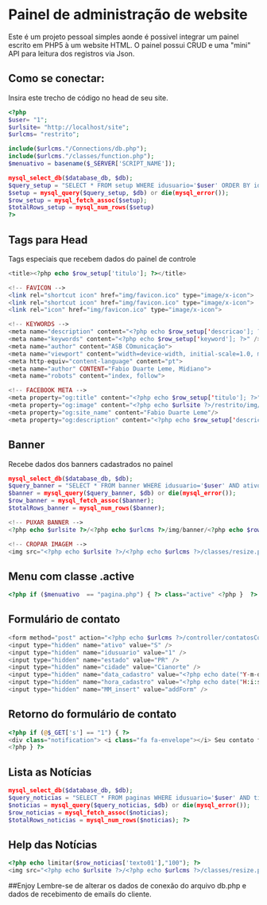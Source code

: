 # Painel de administração de website
Este é um projeto pessoal simples aonde é possivel integrar um painel escrito em PHP5 à um website HTML. O painel possui CRUD e uma "mini" API para leitura dos registros via Json.

## Como se conectar:
Insira este trecho de código no head de seu site.
```PHP
<?php
$user= "1";
$urlsite= "http://localhost/site";
$urlcms= "restrito";

include($urlcms."/Connections/db.php");
include($urlcms."/classes/function.php");
$menuativo = basename($_SERVER['SCRIPT_NAME']);

mysql_select_db($database_db, $db);
$query_setup = "SELECT * FROM setup WHERE idusuario='$user' ORDER BY id";
$setup = mysql_query($query_setup, $db) or die(mysql_error());
$row_setup = mysql_fetch_assoc($setup);
$totalRows_setup = mysql_num_rows($setup)
?>
```
## Tags para Head
Tags especiais que recebem dados do painel de controle
```PHP
<title><?php echo $row_setup['titulo']; ?></title>

<!-- FAVICON -->
<link rel="shortcut icon" href="img/favicon.ico" type="image/x-icon">
<link rel="shortcut icon" href="img/favicon.ico" type="image/x-icon">
<link rel="icon" href="img/favicon.ico" type="image/x-icon">

<!-- KEYWORDS -->
<meta name="description" content="<?php echo $row_setup['descricao']; ?>" />
<meta name="keywords" content="<?php echo $row_setup['keyword']; ?>" />
<meta name="author" content="ASB COmunicação">
<meta name="viewport" content="width=device-width, initial-scale=1.0, maximum-scale=1.0" />
<meta http-equiv="content-language" content="pt">
<meta name="author" CONTENT="Fabio Duarte Leme, Midiano">
<meta name="robots" content="index, follow">

<!-- FACEBOOK META -->
<meta property="og:title" content="<?php echo $row_setup['titulo']; ?>"/>
<meta property="og:image" content="<?php echo $urlsite ?>/restrito/img/setup/<?php echo $row_setup['imagem']; ?>"/>
<meta property="og:site_name" content="Fabio Duarte Leme"/>
<meta property="og:description" content="<?php echo $row_setup['descricao']; ?>"/>
```
## Banner
Recebe dados dos banners cadastrados no painel
```PHP
mysql_select_db($database_db, $db);
$query_banner = "SELECT * FROM banner WHERE idusuario='$user' AND ativo='S' ORDER BY id DESC";
$banner = mysql_query($query_banner, $db) or die(mysql_error());
$row_banner = mysql_fetch_assoc($banner);
$totalRows_banner = mysql_num_rows($banner);

<!-- PUXAR BANNER -->
<?php echo $urlsite ?>/<?php echo $urlcms ?>/img/banner/<?php echo $row_banner['imagem']; ?>

<!-- CROPAR IMAGEM -->
<img src="<?php echo $urlsite ?>/<?php echo $urlcms ?>/classes/resize.php?src=/restrito/img/paginas/<?php echo $row_depoimentoEmpresa['imagem']; ?>&h=90&w=90&zc=1&q=100&s=0">
```
## Menu com classe .active
```PHP
<?php if ($menuativo  == "pagina.php") { ?> class="active" <?php }  ?>
```
## Formulário de contato
```PHP
<form method="post" action="<?php echo $urlcms ?>/controller/contatosController.php" id="contact-form">
<input type="hidden" name="ativo" value="S" />
<input type="hidden" name="idusuario" value="1" />
<input type="hidden" name="estado" value="PR" />
<input type="hidden" name="cidade" value="Cianorte" />
<input type="hidden" name="data_cadastro" value="<?php echo date("Y-m-d") ?>" />
<input type="hidden" name="hora_cadastro" value="<?php echo date("H:i:s") ?>" />
<input type="hidden" name="MM_insert" value="addForm" />
```
## Retorno do formulário de contato
```PHP
<?php if (@$_GET['s'] == "1") { ?>
<div class="notification"> <i class="fa fa-envelope"></i> Seu contato foi enviado com Sucesso!</div>
<?php } ?>
```
## Lista as Notícias
```PHP
mysql_select_db($database_db, $db);
$query_noticias = "SELECT * FROM paginas WHERE idusuario='$user' AND tipo='noticia' ORDER BY id DESC LIMIT 3";
$noticias = mysql_query($query_noticias, $db) or die(mysql_error());
$row_noticias = mysql_fetch_assoc($noticias);
$totalRows_noticias = mysql_num_rows($noticias); ?>
```
## Help das Notícias
```PHP
<?php echo limitar($row_noticias['texto01'],"100"); ?>
<img src="<?php echo $urlsite ?>/<?php echo $urlcms ?>/classes/resize.php?src=/restrito/img/paginas/<?php echo $row_noticias['imagem']; ?>&h=368&w=369&zc=1&q=100&s=0" alt="<?php echo $row_noticias['titulo']; ?>">
```

##Enjoy
Lembre-se de alterar os dados de conexão do arquivo db.php e dados de recebimento de emails do cliente.
